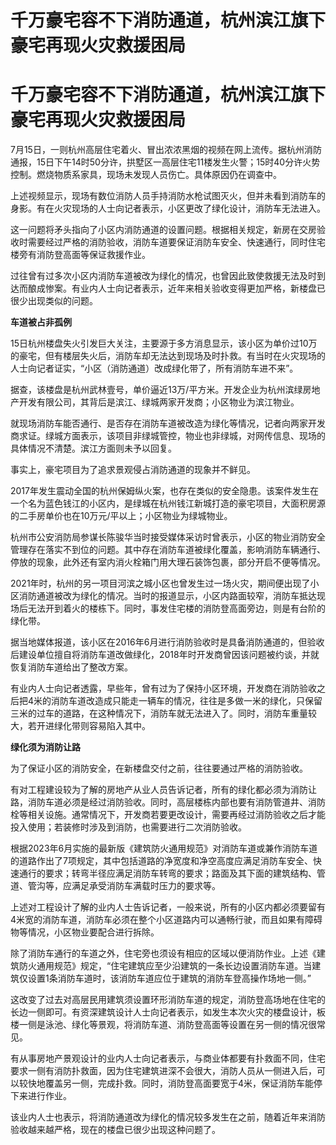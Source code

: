 # 千万豪宅容不下消防通道，杭州滨江旗下豪宅再现火灾救援困局

# 千万豪宅容不下消防通道，杭州滨江旗下豪宅再现火灾救援困局

7月15日，一则杭州高层住宅着火、冒出浓浓黑烟的视频在网上流传。据杭州消防通报，15日下午14时50分许，拱墅区一高层住宅11楼发生火警；15时40分许火势控制。燃烧物质系家具，现场未发现人员伤亡。具体原因仍在调查中。

上述视频显示，现场有数位消防人员手持消防水枪试图灭火，但并未看到消防车的身影。有在火灾现场的人士向记者表示，小区更改了绿化设计，消防车无法进入。

这一问题将矛头指向了小区内消防通道的设置问题。根据相关规定，新房在交房验收时需要经过严格的消防验收，消防车道要保证消防车安全、快速通行，同时住宅楼旁有消防登高面等保证救援作业。

过往曾有过多次小区内消防车道被改为绿化的情况，也曾因此致使救援无法及时到达而酿成惨案。有业内人士向记者表示，近年来相关验收变得更加严格，新楼盘已很少出现类似的问题。

**车道被占非孤例**

15日杭州楼盘失火引发巨大关注，主要源于多方消息显示，该小区为单价过10万的豪宅，但有楼层失火后，消防车却无法达到现场及时扑救。有当时在火灾现场的人士向记者证实，“小区（消防通道）改成绿化带了，所有消防车进不来”。

据查，该楼盘是杭州武林壹号，单价逼近13万/平方米。开发企业为杭州滨绿房地产开发有限公司，其背后是滨江、绿城两家开发商；小区物业为滨江物业。

就现场消防车能否通行、是否存在消防车道被改造为绿化等情况，记者向两家开发商求证。绿城方面表示，该项目非绿城管控，物业也非绿城，对网传信息、现场的具体情况不清楚。滨江方面则未予以回复。

事实上，豪宅项目为了追求景观侵占消防通道的现象并不鲜见。

2017年发生震动全国的杭州保姆纵火案，也存在类似的安全隐患。该案件发生在一个名为蓝色钱江的小区内，是绿城在杭州钱江新城打造的豪宅项目，大面积房源的二手房单价也在10万元/平以上；小区物业为绿城物业。

杭州市公安消防局参谋长陈骏华当时接受媒体采访时曾表示，小区的物业消防安全管理存在落实不到位的问题。其中存在消防车道被绿化覆盖，影响消防车辆通行、停放的现象，此外还有室内消火栓箱门用大理石装饰包裹，部分开启不便等情况。

2021年时，杭州的另一项目河滨之城小区也曾发生过一场火灾，期间便出现了小区消防通道被改为绿化的情况。当时的报道显示，小区内路面较窄，消防车抵达现场后无法开到着火的楼栋下。同时，事发住宅楼的消防登高面旁边，则是有台阶的绿化带。

据当地媒体报道，该小区在2016年6月进行消防验收时是具备消防通道的，但验收后建设单位擅自将消防车道改做绿化，2018年时开发商曾因该问题被约谈，并就恢复消防车道给出了整改方案。

有业内人士向记者透露，早些年，曾有过为了保持小区环境，开发商在消防验收之后把4米的消防车道改造成只能走一辆车的情况，往往是多做一米的绿化，只保留三米的过车的道路，在这种情况下，消防车就无法进入了。同时，消防车重量较大，若开进绿化带则容易陷入其中。

**绿化须为消防让路**

为了保证小区的消防安全，在新楼盘交付之前，往往要通过严格的消防验收。

有对工程建设较为了解的房地产从业人员告诉记者，所有的绿化都必须为消防让路，消防车道必须是经过消防验收。同时，高层楼栋内部也要有消防管道井、消防栓等相关设施。通常情况下，开发商若要更改设计，需要再经过消防验收之后才能投入使用；若装修时涉及到消防，也需要进行二次消防验收。

根据2023年6月实施的最新版《建筑防火通用规范》对消防车道或兼作消防车道的道路作出了7项规定，其中包括道路的净宽度和净空高度应满足消防车安全、快速通行的要求；转弯半径应满足消防车转弯的要求；路面及其下面的建筑结构、管道、管沟等，应满足承受消防车满载时压力的要求等。

上述对工程设计了解的业内人士告诉记者，一般来说，所有的小区内都必须要留有4米宽的消防车道，消防车必须在整个小区道路内可以通畅行驶，而且如果有障碍物等情况，小区物业要配合进行拆除。

除了消防车通行的车道之外，住宅旁也须设有相应的区域以便消防作业。上述《建筑防火通用规范》规定，“住宅建筑应至少沿建筑的一条长边设置消防车道。当建筑仅设置1条消防车道时，该消防车道应位于建筑的消防车登高操作场地一侧。”

这改变了过去对高层民用建筑须设置环形消防车道的规定，消防登高场地在住宅的长边一侧即可。有资深建筑设计人士向记者表示，如发生本次火灾的楼盘设计，板楼一侧是泳池、绿化等景观，将消防车道、消防登高面等设置在另一侧的情况很常见。

有从事房地产景观设计的业内人士向记者表示，与商业体都要有扑救面不同，住宅要求一侧有消防扑救面，因为住宅建筑进深不会很大，消防人员从一侧进入后，可以较快地覆盖另一侧，完成扑救。同时，消防登高面要宽于4米，保证消防车能停下来进行作业。

该业内人士也表示，将消防通道改为绿化的情况较多发生在之前，随着近年来消防验收越来越严格，现在的楼盘已很少出现这种问题了。

